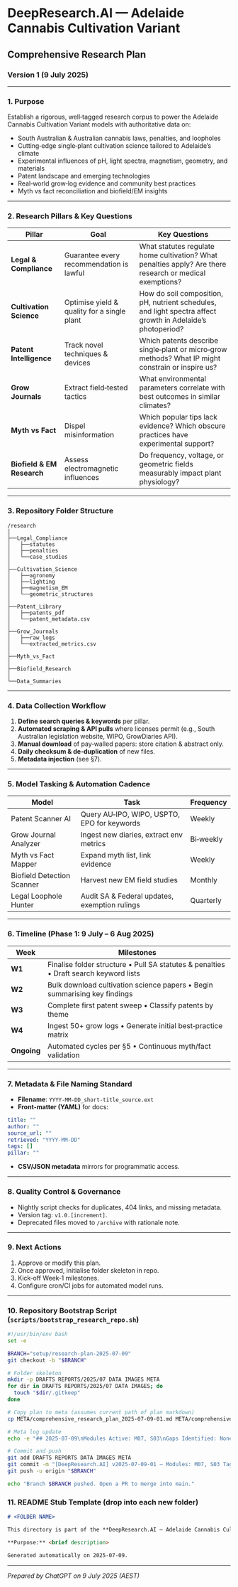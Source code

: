 # DeepResearch.AI — Adelaide Cannabis Cultivation Variant  
## Comprehensive Research Plan  
### Version 1 (9 July 2025)

---

### 1. Purpose
Establish a rigorous, well‑tagged research corpus to power the Adelaide Cannabis Cultivation Variant models with authoritative data on:  
* South Australian & Australian cannabis laws, penalties, and loopholes  
* Cutting‑edge single‑plant cultivation science tailored to Adelaide’s climate  
* Experimental influences of pH, light spectra, magnetism, geometry, and materials  
* Patent landscape and emerging technologies  
* Real‑world grow‑log evidence and community best practices  
* Myth vs fact reconciliation and biofield/EM insights  

---

### 2. Research Pillars & Key Questions
| Pillar | Goal | Key Questions |
| --- | --- | --- |
| **Legal & Compliance** | Guarantee every recommendation is lawful | What statutes regulate home cultivation? What penalties apply? Are there research or medical exemptions? |
| **Cultivation Science** | Optimise yield & quality for a single plant | How do soil composition, pH, nutrient schedules, and light spectra affect growth in Adelaide’s photoperiod? |
| **Patent Intelligence** | Track novel techniques & devices | Which patents describe single‑plant or micro‑grow methods? What IP might constrain or inspire us? |
| **Grow Journals** | Extract field‑tested tactics | What environmental parameters correlate with best outcomes in similar climates? |
| **Myth vs Fact** | Dispel misinformation | Which popular tips lack evidence? Which obscure practices have experimental support? |
| **Biofield & EM Research** | Assess electromagnetic influences | Do frequency, voltage, or geometric fields measurably impact plant physiology? |

---

### 3. Repository Folder Structure
```
/research
│
├──Legal_Compliance
│   ├──statutes
│   ├──penalties
│   └──case_studies
│
├──Cultivation_Science
│   ├──agronomy
│   ├──lighting
│   ├──magnetism_EM
│   └──geometric_structures
│
├──Patent_Library
│   ├──patents_pdf
│   └──patent_metadata.csv
│
├──Grow_Journals
│   ├──raw_logs
│   └──extracted_metrics.csv
│
├──Myth_vs_Fact
│
├──Biofield_Research
│
└──Data_Summaries
```

---

### 4. Data Collection Workflow
1. **Define search queries & keywords** per pillar.  
2. **Automated scraping & API pulls** where licenses permit (e.g., South Australian legislation website, WIPO, GrowDiaries API).  
3. **Manual download** of pay‑walled papers: store citation & abstract only.  
4. **Daily checksum & de‑duplication** of new files.  
5. **Metadata injection** (see §7).  

---

### 5. Model Tasking & Automation Cadence
| Model | Task | Frequency |
| --- | --- | --- |
| Patent Scanner AI | Query AU‑IPO, WIPO, USPTO, EPO for keywords | Weekly |
| Grow Journal Analyzer | Ingest new diaries, extract env metrics | Bi‑weekly |
| Myth vs Fact Mapper | Expand myth list, link evidence | Weekly |
| Biofield Detection Scanner | Harvest new EM field studies | Monthly |
| Legal Loophole Hunter | Audit SA & Federal updates, exemption rulings | Quarterly |

---

### 6. Timeline (Phase 1: 9 July – 6 Aug 2025)
| Week | Milestones |
| --- | --- |
| **W1** | Finalise folder structure • Pull SA statutes & penalties • Draft search keyword lists |
| **W2** | Bulk download cultivation science papers • Begin summarising key findings |
| **W3** | Complete first patent sweep • Classify patents by theme |
| **W4** | Ingest 50+ grow logs • Generate initial best‑practice matrix |
| **Ongoing** | Automated cycles per §5 • Continuous myth/fact validation |

---

### 7. Metadata & File Naming Standard
* **Filename**: `YYYY-MM-DD_short-title_source.ext`  
* **Front‑matter (YAML)** for docs:  
```yaml
title: ""
author: ""
source_url: ""
retrieved: "YYYY-MM-DD"
tags: []
pillar: ""
```
* **CSV/JSON metadata** mirrors for programmatic access.

---

### 8. Quality Control & Governance
* Nightly script checks for duplicates, 404 links, and missing metadata.  
* Version tag: `v1.0.[increment]`.  
* Deprecated files moved to `/archive` with rationale note.

---

### 9. Next Actions
1. Approve or modify this plan.  
2. Once approved, initialise folder skeleton in repo.  
3. Kick‑off Week‑1 milestones.  
4. Configure cron/CI jobs for automated model runs.

---

### 10. Repository Bootstrap Script (`scripts/bootstrap_research_repo.sh`)
```bash
#!/usr/bin/env bash
set -e

BRANCH="setup/research-plan-2025-07-09"
git checkout -b "$BRANCH"

# Folder skeleton
mkdir -p DRAFTS REPORTS/2025/07 DATA IMAGES META
for dir in DRAFTS REPORTS/2025/07 DATA IMAGES; do
  touch "$dir/.gitkeep"
done

# Copy plan to meta (assumes current path of plan markdown)
cp META/comprehensive_research_plan_2025-07-09-01.md META/comprehensive_research_plan_2025-07-09-01.md 2>/dev/null || echo "Ensure plan file copied manually if path differs"

# Meta log update
echo -e "## 2025-07-09\nModules Active: M07, S03\nGaps Identified: None at initialisation\nNext Topics: Week-1 milestones (legal statutes scrape, keyword list)\n" >> META/research_log.md

# Commit and push
git add DRAFTS REPORTS DATA IMAGES META
git commit -m "[DeepResearch.AI] v2025-07-09-01 — Modules: M07, S03 Tags: EXPORT READY"
git push -u origin "$BRANCH"

echo "Branch $BRANCH pushed. Open a PR to merge into main."
```

### 11. README Stub Template (drop into each new folder)
```markdown
# <FOLDER NAME>

This directory is part of the **DeepResearch.AI – Adelaide Cannabis Cultivation Variant** repository.

**Purpose:** <brief description>

Generated automatically on 2025-07-09.
```

---

*Prepared by ChatGPT on 9 July 2025 (AEST)*
